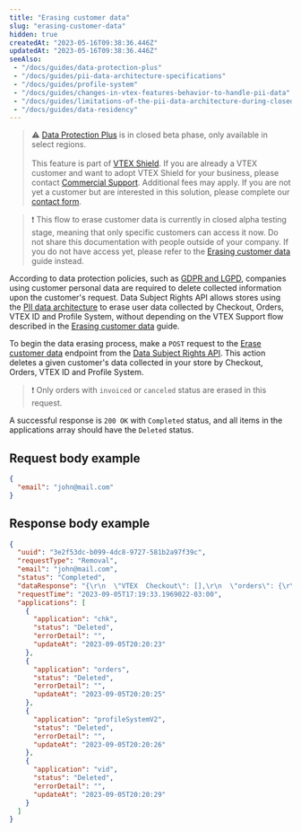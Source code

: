 ```yaml
---
title: "Erasing customer data"
slug: "erasing-customer-data"
hidden: true
createdAt: "2023-05-16T09:38:36.446Z"
updatedAt: "2023-05-16T09:38:36.446Z"
seeAlso:
 - "/docs/guides/data-protection-plus"
 - "/docs/guides/pii-data-architecture-specifications"
 - "/docs/guides/profile-system"
 - "/docs/guides/changes-in-vtex-features-behavior-to-handle-pii-data"
 - "/docs/guides/limitations-of-the-pii-data-architecture-during-closed-beta"
 - "/docs/guides/data-residency"
---
```


>⚠️ [Data Protection Plus](https://developers.vtex.com/docs/guides/data-protection-plus) is in closed beta phase, only available in select regions.<br /><br />
> This feature is part of [VTEX Shield](https://help.vtex.com/en/tutorial/vtex-shield--2CVk6H9eY2CBtHjtDI7BFh). If you are already a VTEX customer and want to adopt VTEX Shield for your business, please contact [Commercial Support](https://help.vtex.com/en/tracks/support-at-vtex--4AXsGdGHqExp9ZkiNq9eMy/3KQWGgkPOwbFTPfBxL7YwZ). Additional fees may apply. If you are not yet a customer but are interested in this solution, please complete our [contact form](https://vtex.com/us-en/contact/).

>❗ This flow to erase customer data is currently in closed alpha testing stage, meaning that only specific customers can access it now. Do not share this documentation with people outside of your company. If you do not have access yet, please refer to the [Erasing customer data](https://help.vtex.com/en/tutorial/erasing-customer-data--1R9Fn7A06Ifj4R9YD4JTKU) guide instead.

According to data protection policies, such as [GDPR and LGPD](https://vtex.com/us-en/privacy-and-agreements/vtex-commitment/), companies using customer personal data are required to delete collected information upon the customer's request. Data Subject Rights API allows stores using the [PII data architecture](https://developers.vtex.com/docs/guides/pii-data-architecture) to erase user data collected by Checkout, Orders, VTEX ID and Profile System, without depending on the VTEX Support flow described in the [Erasing customer data](https://help.vtex.com/en/tutorial/erasing-customer-data--1R9Fn7A06Ifj4R9YD4JTKU) guide.

To begin the data erasing process, make a `POST` request to the [Erase customer data](https://developers.vtex.com/docs/api-reference/data-subject-rights-api#post-/api/user-rights/createAndProcessDeleteUserData) endpoint from the [Data Subject Rights API](https://developers.vtex.com/docs/api-reference/data-subject-rights-api). This action deletes a given customer's data collected in your store by Checkout, Orders, VTEX ID and Profile System.

>❗ Only orders with `invoiced` or `canceled` status are erased in this request.

A successful response is `200 OK` with `Completed` status, and all items in the applications array should have the `Deleted` status.

## Request body example

```json
{
  "email": "john@mail.com"
}
```

## Response body example

```json
{
  "uuid": "3e2f53dc-b099-4dc8-9727-581b2a97f39c",
  "requestType": "Removal",
  "email": "john@mail.com",
  "status": "Completed",
  "dataResponse": "{\r\n  \"VTEX  Checkout\": [],\r\n  \"orders\": {\r\n    \"dataStatus\": {\r\n      \"status\": \"anonymized\",\r\n      \"reason\": \"Sensitive information was anonymized rather than deleted to preserve the store metrics.\",\r\n      \"evidence\": \"Anonymized [0] orders\",\r\n      \"dryRun\": true\r\n    },\r\n    \"orders\": []\r\n  },\r\n  \"Profile System PII API\": {},\r\n  \"VTEX ID\": {\r\n    \"type\": \"https://tools.ietf.org/html/rfc7231#section-6.5.4\",\r\n    \"title\": \"Not Found\",\r\n    \"status\": 404,\r\n    \"traceId\": \"00-65d5abf9263b07eb185beee49e2075dc-b67b373e2e93dcf8-00\"\r\n  }\r\n}",
  "requestTime": "2023-09-05T17:19:33.1969022-03:00",
  "applications": [
    {
      "application": "chk",
      "status": "Deleted",
      "errorDetail": "",
      "updateAt": "2023-09-05T20:20:23"
    },
    {
      "application": "orders",
      "status": "Deleted",
      "errorDetail": "",
      "updateAt": "2023-09-05T20:20:25"
    },
    {
      "application": "profileSystemV2",
      "status": "Deleted",
      "errorDetail": "",
      "updateAt": "2023-09-05T20:20:26"
    },
    {
      "application": "vid",
      "status": "Deleted",
      "errorDetail": "",
      "updateAt": "2023-09-05T20:20:29"
    }
  ]
}
```
